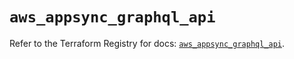 # `aws_appsync_graphql_api`

Refer to the Terraform Registry for docs: [`aws_appsync_graphql_api`](https://registry.terraform.io/providers/hashicorp/aws/5.41.0/docs/resources/appsync_graphql_api).
